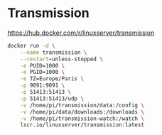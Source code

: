 # Transmission

https://hub.docker.com/r/linuxserver/transmission

```bash
docker run -d \
    --name transmission \
    --restart=unless-stopped \
    -e PUID=1000 \
    -e PGID=1000 \
    -e TZ=Europe/Paris \
    -p 9091:9091 \
    -p 51413:51413 \
    -p 51413:51413/udp \
    -v /home/pi/transmission/data:/config \
    -v /home/pi/data/downloads:/downloads \
    -v /home/pi/transmission-watch:/watch \
    lscr.io/linuxserver/transmission:latest
```
